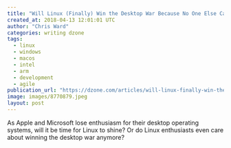 ```yaml
---
title: "Will Linux (Finally) Win the Desktop War Because No One Else Cares?"
created_at: 2018-04-13 12:01:01 UTC
author: "Chris Ward"
categories: writing dzone
tags:
  - linux
  - windows
  - macos
  - intel
  - arm
  - development
  - agile
publication_url: "https://dzone.com/articles/will-linux-finally-win-the-desktop-war-because-no"
image: images/8770879.jpeg
layout: post
---
```

As Apple and Microsoft lose enthusiasm for their desktop operating systems, will it be time for Linux to shine? Or do Linux enthusiasts even care about winning the desktop war anymore?

